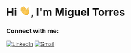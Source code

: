 <h1 align="left">Hi <img src="https://github.com/ABSphreak/ABSphreak/blob/master/gifs/Hi.gif" width="30px">, I'm Miguel Torres </h1>

<h3 align="left">Connect with me:</h3>

[![LinkedIn](https://img.shields.io/badge/-LINKEDIN-0077B5?style=for-the-badge&logo=linkedin&logoColor=white)](https://www.linkedin.com/in/miguelt-dev/)
[![Gmail](https://img.shields.io/badge/-GMAIL-D14836?style=for-the-badge&logo=gmail&logoColor=white)](mailto:torresarangomiguelangel@gmail.com)
